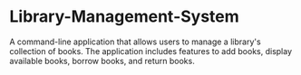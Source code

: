 # Library-Management-System
A command-line application that allows users to manage a library's collection of books. The application includes features to add books, display available books, borrow books, and return books.
